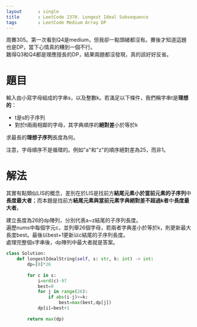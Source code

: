 ```yaml
--- 
layout      : single
title       : LeetCode 2370. Longest Ideal Subsequence
tags        : LeetCode Medium Array DP
---
```

周賽305。第一次看到Q4是medium，但我卻一點頭緒都沒有。賽後才知道這題也是DP，當下心情真的糟到一個不行。  
難得Q3和Q4都是理應擅長的DP，結果兩題都沒發現，真的該好好反省。  

# 題目
輸入由小寫字母組成的字串s，以及整數k。若滿足以下條件，我們稱字串t是**理想的**：  
- t是s的子序列  
- 對於t兩兩相鄰的字母，其字典順序的**絕對差**小於等於k  

求最長的**理想子序列**長度為何。

注意，字母順序不是循環的。例如"a"和"z"的順序絕對差為25，而非1。  

# 解法
其實有點類似LIS的概念，差別在於LIS是找前方**結尾元素小於當前元素的子序列**中**長度最大者**；而本題是找前方**結尾元素與當前元素字典絕對差不超過k者**中**長度最大者**。  

建立長度為26的dp陣列，分別代表a\~z結尾的子序列長度。  
遍歷nums中每個字元c，並列舉26個字母，若兩者字典差小於等於k，則更新最大長度best。最後以best+1更新以c結尾的子序列長度。  
處理完整個s字串後，dp陣列中最大者就是答案。  

```python
class Solution:
    def longestIdealString(self, s: str, k: int) -> int:
        dp=[0]*26
        
        for c in s:
            i=ord(c)-97
            best=0
            for j in range(26):
                if abs(i-j)<=k:
                    best=max(best,dp[j])
            dp[i]=best+1
            
        return max(dp)
```
